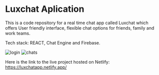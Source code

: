# Luxchat Aplication
This is a code repository for a real time chat app called Luxchat  which offers User friendly interface, flexible chat options for friends, family and work teams.


Tech stack: REACT, Chat Engine and Firebase.

![login](https://github.com/EliaTG/ChatAppLux/blob/master/screenshotlogin.png?raw=true)
![chats](https://github.com/EliaTG/ChatAppLux/blob/master/screenshotchat.jpg?raw=true)

Here is the link to the live project hosted on Netlify: https://luxchatapp.netlify.app/


